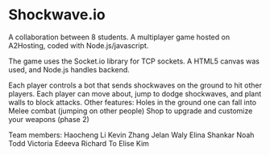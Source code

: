 # Shockwave.io

A collaboration between 8 students. A multiplayer game hosted on A2Hosting, coded with Node.js/javascript.

The game uses the Socket.io library for TCP sockets. A HTML5 canvas was used, and Node.js handles backend.

Each player controls a bot that sends shockwaves on the ground to hit other players. Each player can move about, jump to dodge shockwaves, and plant walls to block attacks.
Other features:
Holes in the ground one can fall into
Melee combat (jumping on other people)
Shop to upgrade and customize your weapons (phase 2)


Team members:
Haocheng Li
Kevin Zhang
Jelan Waly
Elina Shankar
Noah Todd
Victoria Edeeva
Richard To
Elise Kim
